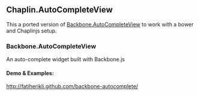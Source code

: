 ## Chaplin.AutoCompleteView

This a ported version of <a href="https://github.com/fatiherikli/backbone-autocomplete" target="_blank">Backbone.AutoCompleteView</a> to work with a bower and Chaplinjs setup.

### Backbone.AutoCompleteView

An auto-complete widget built with Backbone.js

#### Demo & Examples:

<http://fatiherikli.github.com/backbone-autocomplete/>
